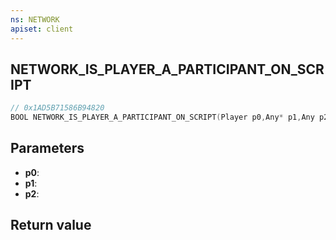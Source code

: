 ```yaml
---
ns: NETWORK
apiset: client
---
```

## NETWORK_IS_PLAYER_A_PARTICIPANT_ON_SCRIPT

```c
// 0x1AD5B71586B94820
BOOL NETWORK_IS_PLAYER_A_PARTICIPANT_ON_SCRIPT(Player p0,Any* p1,Any p2);
```


## Parameters
* **p0**:
* **p1**:
* **p2**:

## Return value

